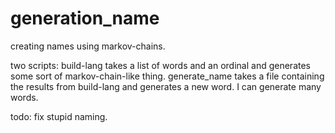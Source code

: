 # generation_name
creating names using markov-chains.

two scripts: build-lang takes a list of words and an ordinal and generates some sort of markov-chain-like thing. generate_name takes a file containing the results from build-lang and generates a new word. I can generate many words.

todo: fix stupid naming.
